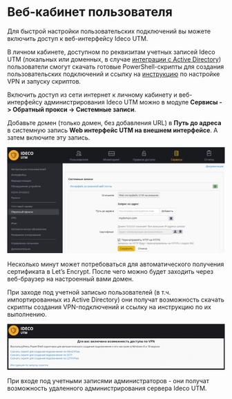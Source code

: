 # Веб-кабинет пользователя

Для быстрой настройки пользовательских подключений вы можете включить доступ к веб-интерфейсу Ideco UTM.

В личном кабинете, доступном по реквизитам учетных записей Ideco UTM \(локальных или доменных, в случае [интеграции с Active Directory](../../../user-management/active-directory/)\) пользователи смогут скачать готовые PowerShell-скрипты для создания пользовательских подключений и ссылку на [инструкцию](instrukciya_po_zapusku_powershell-skriptov/) по настройке VPN и запуску скриптов.

Включить доступ из сети интернет к личному кабинету и веб-интерфейсу администрирования Ideco UTM можно в модуле **Сервисы -&gt; Обратный прокси -&gt; Системные записи**.

Добавьте домен \(только домен, без добавления URL\) в **Путь до адреса** в системную запись **Web интерфейс UTM на внешнем интерфейсе**. А затем включите эту запись.

![](../../../../_images/17072193.png)

Несколько минут может потребоваться для автоматического получения сертификата в Let’s Encrypt. После чего можно будет заходить через веб-браузер на настроенный вами домен.

При заходе под учетной записью пользователей \(в т.ч. импортированных из Active Directory\) они получат возможность скачать скрипты создания VPN-подключений и ссылку на инструкцию по их выполнению.

![](../../../../_images/17072195.png)

При входе под учетными записями администраторов - они получат возможность удаленного администрирования сервера Ideco UTM.


